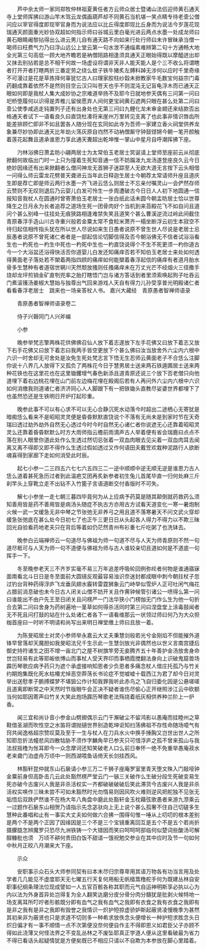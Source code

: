 <!-- { "loadSidebar": true } -->
　　芦中余太师一家同郑牧仲林祖夏黄任者方云师众居士暨诸山法侣迎师黄石通天寺上堂师挥拂曰游山竿木驾云龙偶画葫芦却不同黄石当机堪一笑点睛专待老壸公僧问应以宰官得度即现宰官身而为说法应以比丘得度即现比丘身而为说法今岁莲花现瑞通天颜面重光妙协双超如何指示师曰谷城云里白毫光进云两点水墨一处成龙师曰黄石眼睛阇黎拈得出么进云男儿自有通天路不向如来行处行师曰未许冒昧承当僧一喝师曰枉费气力乃曰浮山远公上堂云第一句水泄不通缁素难辨第二句十方通畅大地全光第三句高低一顾大地齐瞻若是衲僧陌路相逢须具通天正眼始得既以摩醯迸出却又抹去别拈若是总不相干何故一场虚设将谓非天非人能天能人是个三不收么将谓瞎者打开开者打瞎两折三番定劳之绕么蚊子铁牛猪炙左膊料踔无涉何以应时千里奇缘不可漫过是花是草拣择何辜犹忆古人曰理家胶柱纱縠未掀教家牛毛数宝何益宗门毒药翻成靠着依然不是然则目空云汉只叫苍天也乎不则混沌无记盲龟浮木而已通天正眼如何即是我杖人集大成妙协之宗难道举扬不及耶今日就地参天偶有三问第一问曰圯桥堕履何以识得是弄椎儿留侯愿弃人间何更宝祠黄石遮两只眼在甚么处第二问曰壸公使季咸逃走钝置列子还有出身处也无第三问曰九鲤化龙未审金翅还来结款否出格通天者试下一语看良久曰直饶杜凑将来崖州万里转见支离了也此事非情识唇齿所能差排顾伫即非不如且罢各人随分现在玄同如此寺为吾师一家建立香火祠堂供养龙象兼尽妙协即此通天比年劫火荡灰原自岿然不动衲僧厮守钟鼓铿锵今朝一笔开颜触着莲花起舞且道承谁恩力享此通天聻超出乾坤惟一掌山中星月自呼潮挥拂下座。

　　汋林浴佛日萧孟昉小翮两居士为太常伯玉老居士冥诞请上堂师至座前云从彻底掀翻何故临出门时一上只为撞着生死知音通一信不妨蹋泼九龙汤遂登座良久云今日绝妙因缘还有出来掀翻者么僧问神龙无首狮子迷踪至人无欲大道无言按下云头相借一问得么师云雷龙花劈普天聋进云当年此日释迦生居士今朝荐太常请师升座且道庆生即是荐亡即是师云两行水墨一齐飞进云恁么则居士不忘亲付嘱灵山一会俨然存师云赞则不无叹则退后乃云婴儿白发可怜生一步周遭破古今日日人人初下地圆通一信报知音我杖人在圆通时曾寄萧伯玉老居士一张白纸此话未圆今朝孟昉居士恰以世尊降生之日月永为长者追荐之道场生死一团骨肉好个当机到来苔殿花飞不如自问且道问个甚么别峰一往挂处无痕狭路相逢难禁失笑且道笑个甚么曹溪逆流过岭此间截住青原春浮手造山川古寺重兴般若金粟太常不食粒米萧齐一榻坐断浮云初生本寂空不待归起信相传指头犹在所以世人尽说如来生日愚者说原不曾生世人尽说是老居士忌辰愚者说原不曾死诸仁者者是一部起信论切脚信得及否今朝浴佛无不信者试浴浴看生也一杓死也一杓生中死也一杓死中生也一杓直饶说得个不生不死更须一杓你道古今一个大浴盆还浴得快活否你道婴儿白发还知痛痒否若不知伯玉老居士来处如何透得黄面老子落处若不槊着两指四顾的痛痒如何能槊着春浮起信的痛痒有者道月胎水骨多生慧种有者道宿世辋川天然颓放搔则任搔痛痒未在万丈光芒不经烟火三径撒手烧却龙坪煎销金矿直刳兜率之胎打瞎悟门岂与诸方答话到者里须索唤起狗子吐吞云门煮滚镬汤姜椒大慧始与独尊出气回来游戏人天自有得力儿孙受享普光明殿诸仁者看看春浮老居士　跳来也一场亲答杖人书。
嘉兴大藏经　青原愚者智禅师语录


　　青原愚者智禅师语录卷二

　　侍子兴磬同门人兴斧编

　　小参

　　晚参举梵志擎两株花供佛佛召仙人放下着志遂放下左手花佛又曰放下着志又放下右手花佛又曰放下着志曰我两手皆空更放下个甚么佛曰汝当放舍外六尘内六根中六识一时舍却无可舍处是汝免生死处梵志言下悟无生忍师云黄面老子不合恁么注脚你说十八界几人放得下又孤负了两株花今日于慧男居士送来两石铁遁圃居士送来两种花铁也在这里花也在这里锄钁增气春色新添且道青原还说三个放下否老僧只向他道埋下着右边桃花埋在山门前左边梅花埋在殿阁后若有人再问外六尘内六根中六识如何消缴我则道诸仁者济济同心人人脚跟下有一把铁锄头直教尽娑婆世界都埋下了也虽然恐还是生铁明日开炉打起珍重。

　　晚参此事不可以有心求不可以无心合静沉死水动落今时超出二途栖心无寄犹是暗痴恁么看来不是昭昭灵灵便是昏昏默默直饶说个不落有无尚未是到家时节在天奇瑞曰透过劫外劫外自然无心透过今时今时自然无心诸仁者你说遮无心还靠着昭昭灵灵么还靠着昏昏默默么时方大雨师指云檐前雨滴声古人举着便有省会瑞鹿曰点点不落在别人眼里你道此处作么生透过然切忌张着一双血肉眼去见尖着一双血肉耳去闻离又离不得即又即不得作么生透过假如透过又作何语田夫戴笠欢栽种泥路行人欲断魂喜得到家廊下走如何消受此时辰。

　　起七小参一二三四五六七七六五四三二一逆中顺顺中逆无顺无逆是谁恩力古人恁么道着甚死急历过者到此温疤艾团再炙新参者初生兔儿首尾毕直一归何处麻三斤刹竿头上穿靴立走不出钻不入竹篦子言语道断交付香版时不可失。

　　解七小参坐一走七朝三暮四毕竟何为从上应病予药莫是随其颠倒就药救药么须知善用皆是药不善用皆是病汤头随症不执古方亦用古方试看天道变化一寒一暑炮制火候一武一文缓急无非中琴之节张弛无非养弓之用且道不落寒暑天不问文武火穿却缓急张弛底在甚么处今日初七了也正午三更日日从头起各人得力不得力以不欺三昧回光自验看药地老夫只在背后等着如仍茫然青州布衫重七斤吃粥了也洗钵去。

　　晚参白云端禅师云一句道尽与佛祖为师一句道不尽与人天为师青原则不然一句道尽秪可与人天为师一句不道便与佛祖为师与古人谁较亲切且道如何是不道底一句挥手一下。

　　冬至晚参老天三不齐岁实毫不易三万年追差呼吸轮回例弥纶者何物是谁通寤寐面南看北斗日日是冬至面前大圆镜反观最容易浊识奈迷封都成眼中刺今朝拄杖子忽过钓台背种药得浮庐飞龙垂凤翅水霰转雷霆狮象云门峙举似雪炉人正可吐闲气梅花占腊前消息破也未今日古人闭关山僧不妨开关且作黄钟候管引诸公一喷得么第一问曰谁能出不由户先王至日闭关且问楞严一门法华狭小门楞伽无门作么生为他一句折合去第二问曰舍身为药树遍地一茎草如何得杀活同时第三问曰涅盘堂上涂毒鼓闻者无不死且问打鼓的站在什么处诸仁者各下一语看维那云一状领过师曰何乃为大众担枷首座曰一时听不明请和尚写出来明日禅堂缴上师曰且放一着。

　　为陈旻昭居士对灵小参师举永嘉云大丈夫秉慧剑般若光兮金刚焰不但能摧外道锋早曾落却天魔胆如我旻昭法兄千生示此一生慧剑放光非偶然也以世义言南宫捷后御史持符诸生之田不增一亩北门之屋不树旗竿旁无妾腾齐五十年善护金汤放舍身命世岂轻易有此等耶皈依博山而事杖人受天界印而事栖霞搅翻法身向上识破鬼窟兽场霹历琴歌应病予药只为遮个承虚接响知恩者少负恩者多痛念杖人借庄托孤乃与竹关约期炮集既化死水枯椿尤悼恶空莽荡长书论症不觉嘘嘘十载西江为君了却今日对灵举出送慰孝子鹏搏蝶梦不堪狙公作计知我罪我听此赤鸟之飞自归委化因是公悬嗟嗟且道离即断常之中天然时节版眼午会正决不疑者谁伤尽偷心正开继照涉江云中砍额当何如耶因寄声曰竹关大笑此炮场霹历琴歌老法殇烧着纸灰相供养种兰阶上一炉香。

　　闻三宜和尚讣音小参金山劈翅偶示云门干澥破尘不留鸿影以愚庵而挂睦州之草鞋借圣湖而吹性空之水笛将谓抛擿世界别造乾坤讵知扫荡佛祖不存性命随场噫气有窍共闻逸格超宗赞叹莫及至于一生与杖人在刀兵水火中换手捶胸又岂世出世人之所知耶忽折法幢悲风四散牯胁不须作字麟角早已参天只可惜浮庐之孤不曾来孤山与我法叔摇橹为怅耳即今一众念摩诃还知笑破老人口么前日奉怀一绝不免重举愚庵菽水老来聋门泊虚舟万顷中一则西湖喂鱼话倚天长剑挂西风。

　　林豁轩昆仲就东山石扆请小参三万二千狮子座庵罗室里青天堕文殊入门敲哑钟金粟前身但高卧击几云此处豁然楞严堂云门一镞三关破作么生破分段生死破变易生死亦破今古废兴人我是非杀活权实一齐都破破破破后笑此滞货今古废兴人我是非杀活权实唤作三昧未尝不可如未豁然时光勿惰易则因风吹火难则逆风把舵独不见张无垢悟后双跌俨然谁不在杨大年八角盘中磨此处豁轩金玉枕藉弦歌愚者来游九漈乘云一过题作石扆东山相贺乃请指示先念苾驮向上无上说个甚么孤奢不住自己切磋多生慧种此番唱和止有一事实大丈夫如何做六合拂一围得句惟一唾从上叨叨的根本差别是两个不是两个正因了因缘因是三个不是三个宝镜重离回互是五个不是五个若尚折摄朦胧怎辨魔罗只恐尽九洲铁铸一个大错因而笑曰呵呵呵部临何似楚词些酸汤可解酲糠秕也须　万顷不耕何贵田白饭不甜请一饿祝勉交参业在其中应时及节一句如何中秋月正皎八月潮来大下座。

　　示众

　　安职事示众石头大师参同契有曰本末尽归宗尊卑用其语万物各有功当言用及处学者几几能见不虚度耶天无七曜五行天复何用船无帆樯篙橹舵手何为既建丛林自安职事纪纲条理法位现成譬如一人五官百骸各称其职而元气自运神明斯享必执以心为内以法为外身首异处岂得复为全人翻笑达磨分皮分骨分肉分髓犹是批剥火候特地一场支离耳所叮咛者形骸既分即有血气之我有血气之我即有衣食之我有衣食之我即有是非之我有是非之我即有毁誉之我情识一炽护短掠虚骄妒斯起蔽贤凌慢晚季为甚然其初来非为蔽贤也只是求道不切则多一种希求放佚念头便增长一种护短求胜念头日炽日偏才有一事不顺情一点不次第便没奈何便自作主不得即恩义如君臣父子亦顾不得如此浇薄又何怪法界之不变乱丛林之不废坠耶真正学道人便从这里看破最为省力不得已看话头起疑情犹是方便矣既已不相应只请以不自欺为本参放在脚心里踏着。

